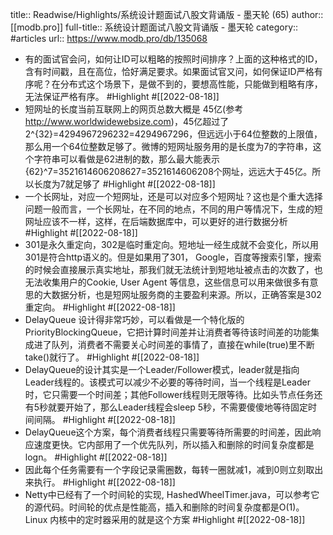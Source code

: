 title:: Readwise/Highlights/系统设计题面试八股文背诵版 - 墨天轮 (65)
author:: [[modb.pro]]
full-title:: 系统设计题面试八股文背诵版 - 墨天轮
category:: #articles
url:: https://www.modb.pro/db/135068

- 有的面试官会问，如何让ID可以粗略的按照时间排序？上面的这种格式的ID，含有时间戳，且在高位，恰好满足要求。如果面试官又问，如何保证ID严格有序呢？在分布式这个场景下，是做不到的，要想高性能，只能做到粗略有序，无法保证严格有序。 #Highlight #[[2022-08-18]]
- 短网址的长度当前互联网上的网页总数大概是 45亿(参考 http://www.worldwidewebsize.com)，45亿超过了 2^{32}=4294967296232=4294967296，但远远小于64位整数的上限值，那么用一个64位整数足够了。微博的短网址服务用的是长度为7的字符串，这个字符串可以看做是62进制的数，那么最大能表示{62}^7=3521614606208627=3521614606208个网址，远远大于45亿。所以长度为7就足够了 #Highlight #[[2022-08-18]]
- 一个长网址，对应一个短网址，还是可以对应多个短网址？这也是个重大选择问题一般而言，一个长网址，在不同的地点，不同的用户等情况下，生成的短网址应该不一样，这样，在后端数据库中，可以更好的进行数据分析 #Highlight #[[2022-08-18]]
- 301是永久重定向，302是临时重定向。短地址一经生成就不会变化，所以用301是符合http语义的。但是如果用了301， Google，百度等搜索引擎，搜索的时候会直接展示真实地址，那我们就无法统计到短地址被点击的次数了，也无法收集用户的Cookie, User Agent 等信息，这些信息可以用来做很多有意思的大数据分析，也是短网址服务商的主要盈利来源。所以，正确答案是302重定向。 #Highlight #[[2022-08-18]]
- DelayQueue 设计得非常巧妙，可以看做是一个特化版的PriorityBlockingQueue，它把计算时间差并让消费者等待该时间差的功能集成进了队列，消费者不需要关心时间差的事情了，直接在while(true)里不断take()就行了。 #Highlight #[[2022-08-18]]
- DelayQueue的设计其实是一个Leader/Follower模式，leader就是指向Leader线程的。该模式可以减少不必要的等待时间，当一个线程是Leader时，它只需要一个时间差；其他Follower线程则无限等待。比如头节点任务还有5秒就要开始了，那么Leader线程会sleep 5秒，不需要傻傻地等待固定时间间隔。 #Highlight #[[2022-08-18]]
- DelayQueue这个方案，每个消费者线程只需要等待所需要的时间差，因此响应速度更快。它内部用了一个优先队列，所以插入和删除的时间复杂度都是logn。 #Highlight #[[2022-08-18]]
- 因此每个任务需要有一个字段记录需圈数，每转一圈就减1，减到0则立刻取出来执行。 #Highlight #[[2022-08-18]]
- Netty中已经有了一个时间轮的实现, HashedWheelTimer.java，可以参考它的源代码。时间轮的优点是性能高，插入和删除的时间复杂度都是O(1)。Linux 内核中的定时器采用的就是这个方案 #Highlight #[[2022-08-18]]